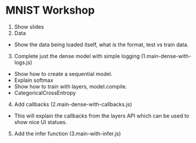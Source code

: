 # MNIST Workshop

1. Show slides
2. Data

- Show the data being loaded itself, what is the format, test vs train data.

3. Complete just the dense model with simple logging (1.main-dense-with-logs.js)

- Show how to create a sequential model.
- Explain softmax
- Show how to train with layers, model.compile.
- CategoricalCrossEntropy

4. Add callbacks (2.main-dense-with-callbacks.js)

- This will explain the callbacks from the layers API which can be used to show nice UI statues.

5. Add the infer function (3.main-with-infer.js)
